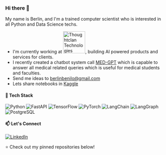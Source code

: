 ### Hi there 👋 

My name is Berlin, and I'm a trained computer scientist who is interested in all Python and Data Science techs.

- I'm currently working at  <a href="https://thoughtclan.com/" target="_blank"><img src="https://thoughtclan.com/assets/TCHeaderlogo-BWMu-l7R.png" alt="Thoughtclan Technologies" width="70"/></a>, building AI powered products and services for clients.
- I recently created a chatbot system call [MED-GPT](https://github.com/Berlinbenilo/med_gpt) which is capable to answer all medical related queries which is useful for medical students and faculties.
- Send me ideas to berlinbenilo@gmail.com
- Lets share notebooks in [Kaggle](https://www.kaggle.com/berlinbenilo)

#### 🔧 Tech Stack

![Python](https://img.shields.io/badge/-Python-black?style=flat-square&logo=python)
![FastAPI](https://img.shields.io/badge/-FastAPI-005571?style=flat-square&logo=fastapi)
![TensorFlow](https://img.shields.io/badge/-TensorFlow-orange?style=flat-square&logo=tensorflow)
![PyTorch](https://img.shields.io/badge/-PyTorch-red?style=flat-square&logo=pytorch)
![LangChain](https://img.shields.io/badge/-LangChain-000000?style=flat-square)
![LangGraph](https://img.shields.io/badge/-LangGraph-005571?style=flat-square)
![PostgreSQL](https://img.shields.io/badge/-PostgreSQL-336791?style=flat-square&logo=postgresql)

#### 📫 Let's Connect
[![LinkedIn](https://img.shields.io/badge/-LinkedIn-blue?style=flat-square&logo=linkedin)](https://in.linkedin.com/in/berlin-benilo-48764611a)

⭐️ Check out my pinned repositories below!
